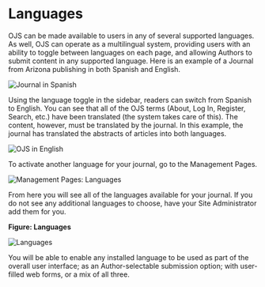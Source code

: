 # Languages

OJS can be made available to users in any of several supported languages. As well, OJS can operate as a multilingual system, providing users with an ability to toggle between languages on each page, and allowing Authors to submit content in any supported language. Here is an example of a Journal from Arizona publishing in both Spanish and English.

![Journal in Spanish](images/chapter5/ojs_espanol.png)


Using the language toggle in the sidebar, readers can switch from Spanish to English. You can see that all of the OJS terms (About, Log In, Register, Search, etc.) have been translated (the system takes care of this). The content, however, must be translated by the journal. In this example, the journal has translated the abstracts of articles into both languages.

![OJS in English](images/chapter5/ojs_es_en.png)


To activate another language for your journal, go to the Management Pages.



![Management Pages: Languages](images/chapter5/manage_languages.png)


From here you will see all of the languages available for your journal. If you do not see any additional languages to choose, have your Site Administrator add them for you.



**Figure: Languages**

![Languages](images/chapter5/jm_languages.png)


You will be able to enable any installed language to be used as part of the overall user interface; as an Author-selectable submission option; with user-filled web forms, or a mix of all three.